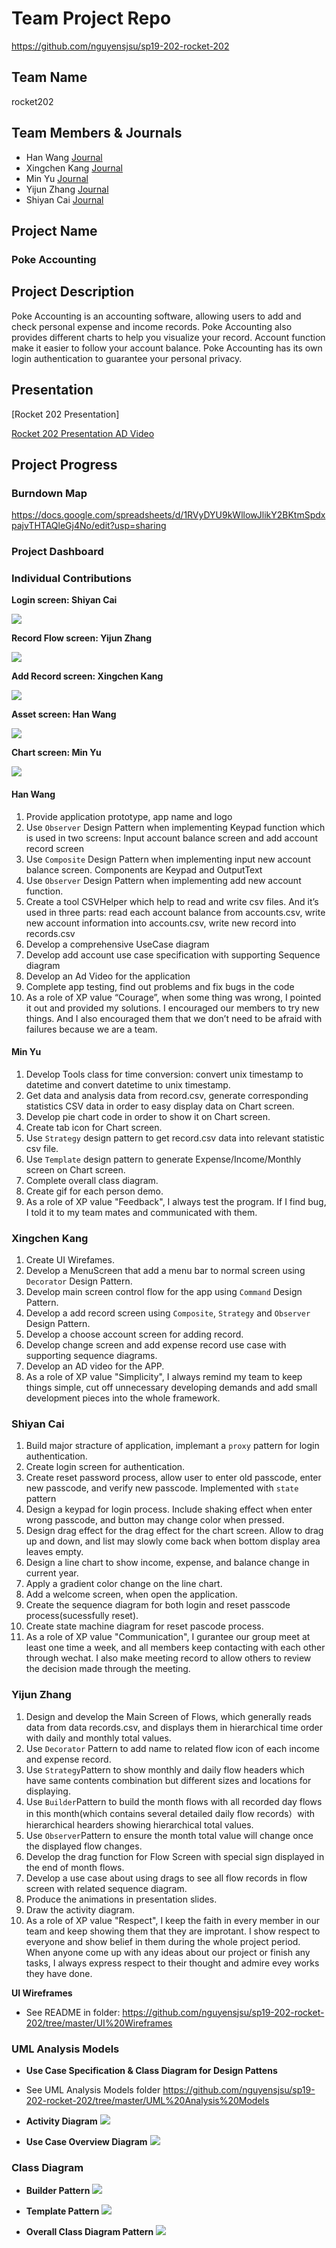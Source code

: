 # Team Project Repo
https://github.com/nguyensjsu/sp19-202-rocket-202
## Team Name
rocket202
## Team Members & Journals
* Han Wang [Journal](<https://github.com/nguyensjsu/sp19-202-rocket-202/blob/master/journal/Han%20Wang.md>)
* Xingchen Kang [Journal](<https://github.com/nguyensjsu/sp19-202-rocket-202/blob/master/journal/Xingchen%20Kang.md>)
* Min Yu [Journal](<https://github.com/nguyensjsu/sp19-202-rocket-202/blob/master/journal/Min%20Yu.md>)
* Yijun Zhang [Journal](<https://github.com/nguyensjsu/sp19-202-rocket-202/blob/master/journal/Yijun%20Zhang.md>)
* Shiyan Cai [Journal](<https://github.com/nguyensjsu/sp19-202-rocket-202/blob/master/journal/Shiyan%20Cai.md>)

## Project Name
### Poke Accounting

## Project Description
Poke Accounting is an accounting software, allowing users to add and check personal expense and income records.
Poke Accounting also provides different charts to help you visualize your record.
Account function make it easier to follow your account balance.
Poke Accounting has its own login authentication to guarantee your personal privacy.

## Presentation

[Rocket 202 Presentation] 

[Rocket 202 Presentation AD Video](https://www.youtube.com/watch?v=YM0X7sqA9sc&feature=youtu.be)
>>>>>
## Project Progress

### Burndown Map

https://docs.google.com/spreadsheets/d/1RVyDYU9kWllowJlikY2BKtmSpdxpajvTHTAQleGj4No/edit?usp=sharing

### Project Dashboard

### Individual Contributions

**Login screen: Shiyan Cai**

![](gif/login.gif)

**Record Flow screen: Yijun Zhang**

![](gif/flow.gif)

**Add Record screen: Xingchen Kang**

![](gif/addrecord.gif)

**Asset screen: Han Wang**

![](gif/asset.gif)

**Chart screen: Min Yu**

![](gif/chart.gif)

#### Han Wang

1. Provide application prototype, app name and logo
2. Use ```Observer``` Design Pattern when implementing Keypad function which is used in two screens: Input account balance screen and add account record screen
3. Use ```Composite``` Design Pattern when implementing input new account balance screen. Components are Keypad and OutputText
4. Use ```Observer``` Design Pattern when implementing add new account function.
5. Create a tool CSVHelper which help to read and write csv files. And it’s used in three parts: read each account balance from accounts.csv, write new account information into accounts.csv, write new record into records.csv
6. Develop a comprehensive UseCase diagram
7. Develop add account use case specification with supporting Sequence diagram
8. Develop an Ad Video for the application
9. Complete app testing, find out problems and fix bugs in the code
10. As a role of XP value “Courage”, when some thing was wrong, I pointed it out and provided my solutions. I encouraged our members to try new things. And I also encouraged them that we don’t need to be afraid with failures because we are a team.

#### Min Yu

1. Develop Tools class for time conversion: convert unix timestamp to datetime and convert datetime to unix timestamp.
2. Get data and analysis data from record.csv, generate corresponding statistics CSV data in order to easy display data on Chart screen.
3. Develop pie chart code in order to show it on Chart screen.
4. Create tab icon for Chart screen.
5. Use ```Strategy``` design pattern to get record.csv data into relevant statistic csv file.
6. Use ```Template``` design pattern to generate Expense/Income/Monthly screen on Chart screen.
7. Complete overall class diagram.
8. Create gif for each person demo.
9. As a role of XP value "Feedback", I always test the program. If I find bug, I told it to my team mates and communicated with them.


### Xingchen Kang
1. Create UI Wirefames.
2. Develop a MenuScreen that add a menu bar to normal screen using ```Decorator``` Design Pattern.
3. Develop main screen control flow for the app using ```Command``` Design Pattern.
4. Develop a add record screen using ```Composite```, ```Strategy``` and ```Observer``` Design Pattern.
5. Develop a choose account screen for adding record.
6. Develop change screen and add expense record use case with supporting sequence diagrams.
7. Develop an AD video for the APP.
8. As a role of XP value "Simplicity", I always remind my team to keep things simple, cut off unnecessary developing demands and add small development pieces into the whole framework.

### Shiyan Cai

1. Build major stracture of application, implemant a ```proxy``` pattern for login authentication.
2. Create login screen for authentication.
3. Create reset password process, allow user to enter old passcode, enter new passcode, and verify new passcode. Implemented with ```state``` pattern
3. Design a keypad for login process. Include shaking effect when enter wrong passcode, and button may change color when pressed.
4. Design drag effect for the drag effect for the chart screen. Allow to drag up and down, and list may slowly come back when bottom display area leaves empty.
5. Design a line chart to show income, expense, and balance change in current year.
6. Apply a gradient color change on the line chart.
7. Add a welcome screen, when open the application.
8. Create the sequence diagram for both login and reset passcode process(sucessfully reset).
9. Create state machine diagram for reset pascode process.
10. As a role of XP value "Communication", I gurantee our group meet at least one time a week, and all members keep contacting with each other through wechat. I also make meeting record to allow others to review the decision made through the meeting.

### Yijun Zhang

1. Design and develop the Main Screen of Flows, which generally reads data from data records.csv, and displays them in hierarchical time order with daily and monthly total values.
2. Use ```Decorator``` Pattern to add name to related flow icon of each income and expense record.
3. Use ```Strategy```Pattern to show monthly and daily flow headers which have same contents combination but different sizes and locations for displaying.
4. Use ```Builder```Pattern to build the month flows with all recorded day flows in this month(which contains several detailed daily flow records）with hierarchical hearders showing hierarchical total values.
5. Use ```Observer```Pattern to ensure the month total value will change once the displayed flow changes.
6. Develop the drag function for Flow Screen with special sign displayed in the end of month flows.
7. Develop a use case about using drags to see all flow records in flow screen with related sequence diagram.
8. Produce the animations in presentation slides.
9. Draw the activity diagram.
10. As a role of XP value "Respect", I keep the faith in every member in our team and keep showing them that they are improtant. I show respect to everyone and show belief in them during the whole project period. When anyone come up with any ideas about our project or finish any tasks, I always express respect to their thought and admire evey works they have done.

**UI Wireframes**
- See README in folder: https://github.com/nguyensjsu/sp19-202-rocket-202/tree/master/UI%20Wireframes

### UML Analysis Models
- **Use Case Specification & Class Diagram for Design Pattens**
- See UML Analysis Models folder https://github.com/nguyensjsu/sp19-202-rocket-202/tree/master/UML%20Analysis%20Models

- **Activity Diagram**
![](https://github.com/nguyensjsu/sp19-202-rocket-202/raw/master/UML%20Analysis%20Models/ActivityDiagram_Check%26AddRecord.png)

- **Use Case Overview Diagram**
![](https://github.com/nguyensjsu/sp19-202-rocket-202/raw/master/UML%20Analysis%20Models/UseCaseOverviewDiagram.png)

### Class Diagram
- **Builder Pattern**
![](UML%20Analysis%20Models/ClassDiagram_BuilderPattern.png)

- **Template Pattern**
![](UML%20Analysis%20Models/TemplateClassDiagram.png)

- **Overall Class Diagram Pattern**
![](https://github.com/nguyensjsu/sp19-202-rocket-202/raw/master/Domain%20Model%20Diagram/img/Ovealall%20Details%20Class%20Diagram.png)


